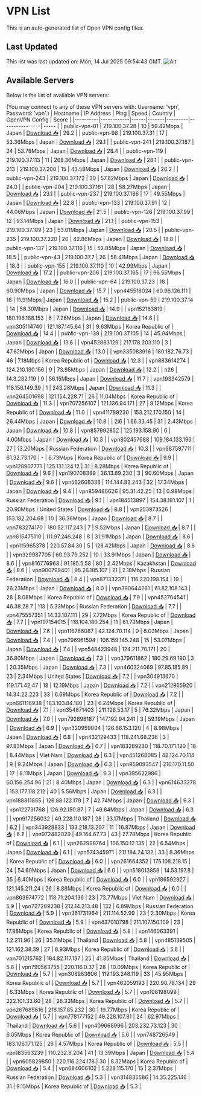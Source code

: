 # VPN List

This is an auto-generated list of Open VPN config files.

## Last Updated

This list was last updated on: Mon, 14 Jul 2025 09:54:43 GMT.
![Alt](https://repobeats.axiom.co/api/embed/186b98318ef1479477931607c1ad7d823f12451f.svg "Repobeats analytics image")

## Available Servers

Below is the list of available VPN servers:

(You may connect to any of these VPN servers with: Username: 'vpn', Password: 'vpn'.)
| Hostname | IP Address | Ping | Speed | Country | OpenVPN Config | Score |
|----------|------------|------|-------|---------|----------------| ----- |
| public-vpn-81 | 219.100.37.28 | 10 | 59.42Mbps | Japan | [Download 📥](./configs/server_0_JP.ovpn) | 29.2 |
| public-vpn-98 | 219.100.37.31 | 17 | 53.36Mbps | Japan | [Download 📥](./configs/server_1_JP.ovpn) | 29.1 |
| public-vpn-241 | 219.100.37.187 | 24 | 53.78Mbps | Japan | [Download 📥](./configs/server_2_JP.ovpn) | 28.4 |
| public-vpn-119 | 219.100.37.113 | 11 | 268.36Mbps | Japan | [Download 📥](./configs/server_3_JP.ovpn) | 28.1 |
| public-vpn-213 | 219.100.37.200 | 15 | 43.58Mbps | Japan | [Download 📥](./configs/server_4_JP.ovpn) | 26.2 |
| public-vpn-243 | 219.100.37.172 | 30 | 57.62Mbps | Japan | [Download 📥](./configs/server_5_JP.ovpn) | 24.0 |
| public-vpn-204 | 219.100.37.181 | 28 | 58.27Mbps | Japan | [Download 📥](./configs/server_6_JP.ovpn) | 23.1 |
| public-vpn-237 | 219.100.37.186 | 17 | 49.55Mbps | Japan | [Download 📥](./configs/server_7_JP.ovpn) | 22.8 |
| public-vpn-133 | 219.100.37.91 | 12 | 44.06Mbps | Japan | [Download 📥](./configs/server_8_JP.ovpn) | 21.5 |
| public-vpn-126 | 219.100.37.99 | 12 | 93.14Mbps | Japan | [Download 📥](./configs/server_9_JP.ovpn) | 21.1 |
| public-vpn-153 | 219.100.37.109 | 23 | 53.01Mbps | Japan | [Download 📥](./configs/server_10_JP.ovpn) | 20.5 |
| public-vpn-235 | 219.100.37.220 | 20 | 42.86Mbps | Japan | [Download 📥](./configs/server_11_JP.ovpn) | 18.8 |
| public-vpn-137 | 219.100.37.116 | 15 | 52.85Mbps | Japan | [Download 📥](./configs/server_12_JP.ovpn) | 18.5 |
| public-vpn-43 | 219.100.37.7 | 26 | 58.41Mbps | Japan | [Download 📥](./configs/server_13_JP.ovpn) | 18.3 |
| public-vpn-155 | 219.100.37.110 | 10 | 42.99Mbps | Japan | [Download 📥](./configs/server_14_JP.ovpn) | 17.2 |
| public-vpn-206 | 219.100.37.165 | 17 | 96.55Mbps | Japan | [Download 📥](./configs/server_15_JP.ovpn) | 16.0 |
| public-vpn-64 | 219.100.37.23 | 18 | 60.90Mbps | Japan | [Download 📥](./configs/server_16_JP.ovpn) | 15.7 |
| vpn445518024 | 60.96.126.111 | 18 | 11.91Mbps | Japan | [Download 📥](./configs/server_17_JP.ovpn) | 15.2 |
| public-vpn-50 | 219.100.37.14 | 14 | 58.30Mbps | Japan | [Download 📥](./configs/server_18_JP.ovpn) | 14.9 |
| vpn152163819 | 180.196.188.153 | 6 | 7.26Mbps | Japan | [Download 📥](./configs/server_19_JP.ovpn) | 14.6 |
| vpn305114740 | 121.187.145.64 | 31 | 9.63Mbps | Korea Republic of | [Download 📥](./configs/server_20_KR.ovpn) | 14.4 |
| public-vpn-139 | 219.100.37.105 | 14 | 45.94Mbps | Japan | [Download 📥](./configs/server_21_JP.ovpn) | 13.6 |
| vpn452883129 | 217.178.203.110 | 3 | 47.62Mbps | Japan | [Download 📥](./configs/server_22_JP.ovpn) | 13.0 |
| vpn335083916 | 180.182.76.73 | 46 | 7.18Mbps | Korea Republic of | [Download 📥](./configs/server_23_KR.ovpn) | 12.3 |
| vpn883614274 | 124.210.130.156 | 9 | 73.95Mbps | Japan | [Download 📥](./configs/server_24_JP.ovpn) | 12.2 |
| n26 | 14.3.232.119 | 9 | 56.15Mbps | Japan | [Download 📥](./configs/server_25_JP.ovpn) | 11.7 |
| vpn193342579 | 118.156.149.39 | 1 | 243.28Mbps | Japan | [Download 📥](./configs/server_26_JP.ovpn) | 11.3 |
| vpn264501698 | 121.154.228.71 | 26 | 11.04Mbps | Korea Republic of | [Download 📥](./configs/server_27_KR.ovpn) | 11.3 |
| vpn707256107 | 121.136.94.171 | 27 | 9.12Mbps | Korea Republic of | [Download 📥](./configs/server_28_KR.ovpn) | 11.0 |
| vpn411789230 | 153.212.170.150 | 14 | 26.44Mbps | Japan | [Download 📥](./configs/server_29_JP.ovpn) | 10.8 |
| 2i6 | 1.66.33.45 | 31 | 2.43Mbps | Japan | [Download 📥](./configs/server_30_JP.ovpn) | 10.8 |
| vpn857992852 | 125.193.158.90 | 6 | 4.60Mbps | Japan | [Download 📥](./configs/server_31_JP.ovpn) | 10.3 |
| vpn802457688 | 109.184.133.196 | 27 | 13.20Mbps | Russian Federation | [Download 📥](./configs/server_32_RU.ovpn) | 10.3 |
| vpn687597711 | 61.32.73.170 | - | 6.73Mbps | Korea Republic of | [Download 📥](./configs/server_33_KR.ovpn) | 9.9 |
| vpn128907771 | 125.131.124.12 | 31 | 8.28Mbps | Korea Republic of | [Download 📥](./configs/server_34_KR.ovpn) | 9.6 |
| vpn190708389 | 36.13.89.230 | 3 | 90.60Mbps | Japan | [Download 📥](./configs/server_35_JP.ovpn) | 9.6 |
| vpn562608338 | 114.144.83.243 | 32 | 17.34Mbps | Japan | [Download 📥](./configs/server_36_JP.ovpn) | 9.4 |
| vpn859486626 | 95.31.42.25 | 13 | 0.98Mbps | Russian Federation | [Download 📥](./configs/server_37_RU.ovpn) | 9.1 |
| vpn184513897 | 154.38.191.107 | 1 | 20.90Mbps | United States | [Download 📥](./configs/server_38_US.ovpn) | 8.8 |
| vpn253973526 | 153.182.204.68 | 10 | 36.36Mbps | Japan | [Download 📥](./configs/server_39_JP.ovpn) | 8.7 |
| vpn783274170 | 180.52.117.243 | 7 | 9.52Mbps | Japan | [Download 📥](./configs/server_40_JP.ovpn) | 8.7 |
| vpn615475110 | 111.97.246.248 | 8 | 31.91Mbps | Japan | [Download 📥](./configs/server_41_JP.ovpn) | 8.6 |
| vpn115965378 | 220.57.84.30 | 5 | 128.42Mbps | Japan | [Download 📥](./configs/server_42_JP.ovpn) | 8.6 |
| vpn329987705 | 60.93.79.252 | 10 | 33.91Mbps | Japan | [Download 📥](./configs/server_43_JP.ovpn) | 8.6 |
| vpn816776963 | 91.185.5.58 | 80 | 2.42Mbps | Kazakhstan | [Download 📥](./configs/server_44_KZ.ovpn) | 8.6 |
| vpn900799401 | 95.26.185.107 | 21 | 2.18Mbps | Russian Federation | [Download 📥](./configs/server_45_RU.ovpn) | 8.4 |
| vpn871332371 | 116.220.199.154 | 19 | 26.23Mbps | Japan | [Download 📥](./configs/server_46_JP.ovpn) | 8.0 |
| vpn390644261 | 61.82.108.143 | 28 | 8.08Mbps | Korea Republic of | [Download 📥](./configs/server_47_KR.ovpn) | 7.9 |
| vpn452704541 | 46.38.28.7 | 113 | 5.33Mbps | Russian Federation | [Download 📥](./configs/server_48_RU.ovpn) | 7.7 |
| vpn475557351 | 14.33.107.111 | 29 | 7.72Mbps | Korea Republic of | [Download 📥](./configs/server_49_KR.ovpn) | 7.7 |
| vpn197154015 | 118.104.180.254 | 11 | 61.73Mbps | Japan | [Download 📥](./configs/server_50_JP.ovpn) | 7.6 |
| vpn116766087 | 42.124.70.114 | 9 | 8.03Mbps | Japan | [Download 📥](./configs/server_51_JP.ovpn) | 7.4 |
| vpn796961594 | 106.159.145.248 | 15 | 53.07Mbps | Japan | [Download 📥](./configs/server_52_JP.ovpn) | 7.4 |
| vpn548423948 | 124.211.70.171 | 20 | 36.80Mbps | Japan | [Download 📥](./configs/server_53_JP.ovpn) | 7.3 |
| vpn379611862 | 180.29.69.190 | 3 | 20.35Mbps | Japan | [Download 📥](./configs/server_54_JP.ovpn) | 7.3 |
| vpn460324069 | 97.85.185.89 | 23 | 2.34Mbps | United States | [Download 📥](./configs/server_55_US.ovpn) | 7.2 |
| vpn304913670 | 119.171.42.47 | 18 | 12.19Mbps | Japan | [Download 📥](./configs/server_56_JP.ovpn) | 7.2 |
| vpn212955920 | 14.34.22.223 | 33 | 6.69Mbps | Korea Republic of | [Download 📥](./configs/server_57_KR.ovpn) | 7.2 |
| vpn661116938 | 183.103.84.180 | 23 | 6.24Mbps | Korea Republic of | [Download 📥](./configs/server_58_KR.ovpn) | 7.1 |
| vpn354871403 | 211.128.53.17 | 5 | 76.32Mbps | Japan | [Download 📥](./configs/server_59_JP.ovpn) | 7.0 |
| vpn792898187 | 147.192.94.241 | 3 | 59.19Mbps | Japan | [Download 📥](./configs/server_60_JP.ovpn) | 6.9 |
| vpn320959004 | 126.66.153.120 | 4 | 8.98Mbps | Japan | [Download 📥](./configs/server_61_JP.ovpn) | 6.8 |
| vpn432129433 | 118.241.68.236 | 3 | 97.83Mbps | Japan | [Download 📥](./configs/server_62_JP.ovpn) | 6.7 |
| vpn183289230 | 118.70.171.120 | 18 | 8.44Mbps | Viet Nam | [Download 📥](./configs/server_63_VN.ovpn) | 6.3 |
| vpn451268085 | 42.124.70.114 | 9 | 9.24Mbps | Japan | [Download 📥](./configs/server_64_JP.ovpn) | 6.3 |
| vpn959083547 | 210.170.11.50 | 17 | 8.11Mbps | Japan | [Download 📥](./configs/server_65_JP.ovpn) | 6.3 |
| vpn395622986 | 60.156.254.96 | 21 | 8.40Mbps | Japan | [Download 📥](./configs/server_66_JP.ovpn) | 6.3 |
| vpn614633278 | 153.177.118.212 | 40 | 5.56Mbps | Japan | [Download 📥](./configs/server_67_JP.ovpn) | 6.3 |
| vpn188811855 | 126.88.122.179 | 7 | 42.74Mbps | Japan | [Download 📥](./configs/server_68_JP.ovpn) | 6.3 |
| vpn122731768 | 126.92.150.87 | 7 | 49.84Mbps | Japan | [Download 📥](./configs/server_69_JP.ovpn) | 6.3 |
| vpn917256032 | 49.228.110.187 | 28 | 33.17Mbps | Thailand | [Download 📥](./configs/server_70_TH.ovpn) | 6.2 |
| vpn343928833 | 133.218.13.207 | 11 | 16.87Mbps | Japan | [Download 📥](./configs/server_71_JP.ovpn) | 6.2 |
| vpn972482029 | 49.164.67.73 | 43 | 27.78Mbps | Korea Republic of | [Download 📥](./configs/server_72_KR.ovpn) | 6.1 |
| vpn262998764 | 106.150.12.135 | 22 | 6.54Mbps | Japan | [Download 📥](./configs/server_73_JP.ovpn) | 6.1 |
| vpn574345971 | 211.184.24.132 | 33 | 8.36Mbps | Korea Republic of | [Download 📥](./configs/server_74_KR.ovpn) | 6.0 |
| vpn261664352 | 175.108.218.15 | 24 | 54.60Mbps | Japan | [Download 📥](./configs/server_75_JP.ovpn) | 6.0 |
| vpn518013858 | 14.53.197.8 | 35 | 6.40Mbps | Korea Republic of | [Download 📥](./configs/server_76_KR.ovpn) | 6.0 |
| vpn186592927 | 121.145.211.24 | 26 | 8.88Mbps | Korea Republic of | [Download 📥](./configs/server_77_KR.ovpn) | 6.0 |
| vpn863974772 | 118.71.204.136 | 23 | 73.77Mbps | Viet Nam | [Download 📥](./configs/server_78_VN.ovpn) | 5.9 |
| vpn727209238 | 212.14.213.48 | 132 | 6.89Mbps | Russian Federation | [Download 📥](./configs/server_79_RU.ovpn) | 5.9 |
| vpn361731964 | 211.114.52.99 | 23 | 2.30Mbps | Korea Republic of | [Download 📥](./configs/server_80_KR.ovpn) | 5.9 |
| vpn437010798 | 211.107.150.109 | 23 | 17.88Mbps | Korea Republic of | [Download 📥](./configs/server_81_KR.ovpn) | 5.8 |
| vpn146063391 | 1.2.211.96 | 26 | 35.11Mbps | Thailand | [Download 📥](./configs/server_82_TH.ovpn) | 5.8 |
| vpn485139505 | 121.162.38.39 | 27 | 8.93Mbps | Korea Republic of | [Download 📥](./configs/server_83_KR.ovpn) | 5.8 |
| vpn701215762 | 184.82.117.137 | 25 | 41.35Mbps | Thailand | [Download 📥](./configs/server_84_TH.ovpn) | 5.8 |
| vpn799563755 | 220.116.0.37 | 28 | 10.09Mbps | Korea Republic of | [Download 📥](./configs/server_85_KR.ovpn) | 5.7 |
| vpn308983606 | 119.193.248.119 | 33 | 45.95Mbps | Korea Republic of | [Download 📥](./configs/server_86_KR.ovpn) | 5.7 |
| vpn462059193 | 220.90.78.134 | 29 | 6.33Mbps | Korea Republic of | [Download 📥](./configs/server_87_KR.ovpn) | 5.7 |
| vpn106198099 | 222.101.33.60 | 28 | 28.33Mbps | Korea Republic of | [Download 📥](./configs/server_88_KR.ovpn) | 5.7 |
| vpn267685616 | 218.157.85.232 | 30 | 19.77Mbps | Korea Republic of | [Download 📥](./configs/server_89_KR.ovpn) | 5.7 |
| vpn778177152 | 49.228.107.81 | 24 | 62.97Mbps | Thailand | [Download 📥](./configs/server_90_TH.ovpn) | 5.6 |
| vpn409668996 | 203.232.73.123 | 30 | 6.05Mbps | Korea Republic of | [Download 📥](./configs/server_91_KR.ovpn) | 5.6 |
| vpn748726549 | 183.106.171.125 | 26 | 4.57Mbps | Korea Republic of | [Download 📥](./configs/server_92_KR.ovpn) | 5.5 |
| vpn183563239 | 110.232.8.204 | 41 | 13.39Mbps | Japan | [Download 📥](./configs/server_93_JP.ovpn) | 5.4 |
| vpn605829850 | 220.116.224.178 | 30 | 8.32Mbps | Korea Republic of | [Download 📥](./configs/server_94_KR.ovpn) | 5.4 |
| vpn684606102 | 5.228.115.170 | 15 | 2.37Mbps | Russian Federation | [Download 📥](./configs/server_95_RU.ovpn) | 5.3 |
| vpn314835586 | 14.35.225.146 | 31 | 9.15Mbps | Korea Republic of | [Download 📥](./configs/server_96_KR.ovpn) | 5.3 |
